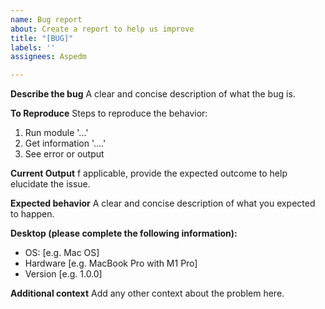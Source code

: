 ```yaml
---
name: Bug report
about: Create a report to help us improve
title: "[BUG]"
labels: ''
assignees: Aspedm

---
```


**Describe the bug**
A clear and concise description of what the bug is.

**To Reproduce**
Steps to reproduce the behavior:
1. Run module '...'
2. Get information '....'
4. See error or output

**Current Output**
f applicable, provide the expected outcome to help elucidate the issue.

**Expected behavior**
A clear and concise description of what you expected to happen.

**Desktop (please complete the following information):**
 - OS: [e.g. Mac OS]
 - Hardware [e.g. MacBook Pro with M1 Pro]
 - Version [e.g. 1.0.0]

**Additional context**
Add any other context about the problem here.
